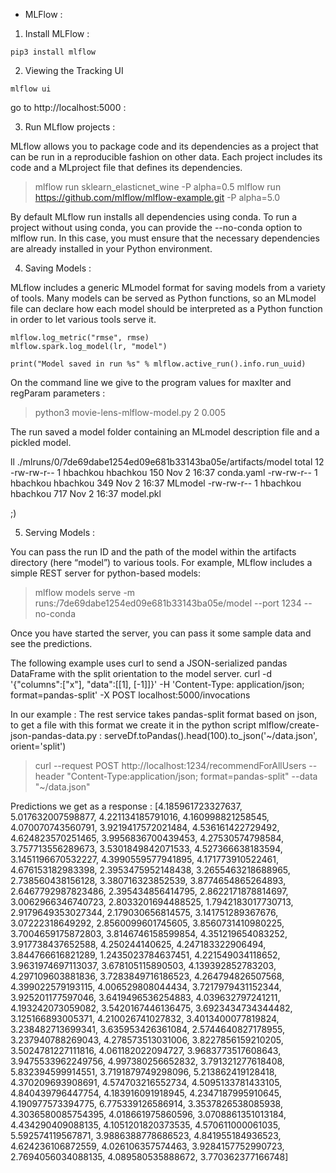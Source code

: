 + MLFlow :

1. Install MLFlow :

```
pip3 install mlflow
```

2. Viewing the Tracking UI 
```
mlflow ui
```
go to http://localhost:5000 :

3. Run MLflow projects :

MLflow allows you to package code and its dependencies as a project that can be run in a reproducible fashion on other data. Each project includes its code and a MLproject file that defines its dependencies.

> mlflow run sklearn_elasticnet_wine -P alpha=0.5
> mlflow run https://github.com/mlflow/mlflow-example.git -P alpha=5.0

By default MLflow run installs all dependencies using conda. To run a project without using conda, you can provide the --no-conda option to mlflow run. In this case, you must ensure that the necessary dependencies are already installed in your Python environment.


4. Saving Models :

MLflow includes a generic MLmodel format for saving models from a variety of tools. Many models can be served as Python functions, so an MLmodel file can declare how each model should be interpreted as a Python function in order to let various tools serve it.

    mlflow.log_metric("rmse", rmse)
    mlflow.spark.log_model(lr, "model")

    print("Model saved in run %s" % mlflow.active_run().info.run_uuid)

On the command line we give to the program values for maxIter and regParam parameters :
> python3 movie-lens-mlflow-model.py 2 0.005

The run saved a model folder containing an MLmodel description file and a pickled model.

ll ./mlruns/0/7de69dabe1254ed09e681b33143ba05e/artifacts/model
total 12
-rw-rw-r-- 1 hbachkou hbachkou 150 Nov  2 16:37 conda.yaml
-rw-rw-r-- 1 hbachkou hbachkou 349 Nov  2 16:37 MLmodel
-rw-rw-r-- 1 hbachkou hbachkou 717 Nov  2 16:37 model.pkl

;)


5. Serving Models :

You can pass the run ID and the path of the model within the artifacts directory (here “model”) to various tools. For example, MLflow includes a simple REST server for python-based models:

> mlflow models serve -m runs:/7de69dabe1254ed09e681b33143ba05e/model --port 1234 --no-conda

Once you have started the server, you can pass it some sample data and see the predictions.

The following example uses curl to send a JSON-serialized pandas DataFrame with the split orientation to the model server.
curl -d '{"columns":["x"], "data":[[1], [-1]]}' -H 'Content-Type: application/json; format=pandas-split' -X POST localhost:5000/invocations

In our example :
The rest service takes pandas-split format based on json, to get a file with this format we create it in the python script mlflow/create-json-pandas-data.py :
	serveDf.toPandas().head(100).to_json('~/data.json', orient='split')


> curl --request POST http://localhost:1234/recommendForAllUsers --header "Content-Type:application/json; format=pandas-split" --data "~/data.json"

Predictions we get as a response :
[4.185961723327637, 5.017632007598877, 4.221134185791016, 4.160998821258545, 4.070070743560791, 3.9219417572021484, 4.536161422729492, 4.624823570251465, 3.9956836700439453, 4.27530574798584, 3.757713556289673, 3.5301849842071533, 4.527366638183594, 3.1451196670532227, 4.3990559577941895, 4.171773910522461, 4.676153182983398, 2.3953475952148438, 3.2655463218688965, 2.738560438156128, 3.380716323852539, 3.8774654865264893, 2.6467792987823486, 2.395434856414795, 2.8622171878814697, 3.0062966346740723, 2.8033201694488525, 1.7942183017730713, 2.9179649353027344, 2.179030656814575, 3.141751289367676, 3.07222318649292, 2.8560099601745605, 3.8560731410980225, 3.7004659175872803, 3.8146746158599854, 4.351219654083252, 3.917738437652588, 4.250244140625, 4.247183322906494, 3.844766616821289, 1.2435023784637451, 4.221549034118652, 3.9631974697113037, 3.678105115890503, 4.139392852783203, 4.297109603881836, 3.7283849716186523, 4.264794826507568, 4.399022579193115, 4.006529808044434, 3.7217979431152344, 3.925201177597046, 3.6419496536254883, 4.039632797241211, 4.193242073059082, 3.5420167446136475, 3.6923434734344482, 3.125166893005371, 4.210026741027832, 3.4013400077819824, 3.238482713699341, 3.635953426361084, 2.5744640827178955, 3.237940788269043, 4.278573513031006, 3.8227856159210205, 3.5024781227111816, 4.061182022094727, 3.9683773517608643, 3.9475533962249756, 4.997380256652832, 3.791321277618408, 5.832394599914551, 3.7191879749298096, 5.213862419128418, 4.370209693908691, 4.574703216552734, 4.5095133781433105, 4.840439796447754, 4.183916091918945, 4.2347187995910645, 4.190977573394775, 6.775339126586914, 3.3537826538085938, 4.3036580085754395, 4.018661975860596, 3.0708861351013184, 4.434290409088135, 4.1051201820373535, 4.570611000061035, 5.592574119567871, 3.9886388778686523, 4.841955184936523, 4.624236106872559, 4.026106357574463, 3.9284157752990723, 2.7694056034088135, 4.089580535888672, 3.770362377166748]

